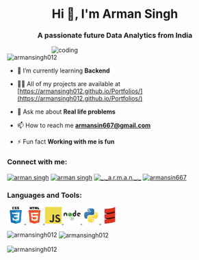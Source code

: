 <h1 align="center">Hi 👋, I'm Arman Singh</h1>
<h3 align="center">A passionate future Data Analytics from India</h3>

<img align="right" alt="coding" width="400" src="https://user-images.githubusercontent.com/55389276/140866485-8fb1c876-9a8f-4d6a-98dc-08c4981eaf70.gif">

<p align="left"> <img src="https://komarev.com/ghpvc/?username=armansingh012&label=Profile%20views&color=0e75b6&style=flat" alt="armansingh012" /> </p>

- 🌱 I’m currently learning **Backend**

- 👨‍💻 All of my projects are available at [https://armansingh012.github.io/Portfolios/](https://armansingh012.github.io/Portfolios/)

- 💬 Ask me about **Real life problems**

- 📫 How to reach me **armansin667@gmail.com**

- ⚡ Fun fact **Working with me is fun**

<h3 align="left">Connect with me:</h3>
<p align="left">
<a href="https://www.linkedin.com/in/arman-singh-9043a5323/" target="blank"><img align="center" src="https://raw.githubusercontent.com/rahuldkjain/github-profile-readme-generator/master/src/images/icons/Social/linked-in-alt.svg" alt="arman singh" height="30" width="40" /></a>
<a href="https://fb.com/arman singh" target="blank"><img align="center" src="https://raw.githubusercontent.com/rahuldkjain/github-profile-readme-generator/master/src/images/icons/Social/facebook.svg" alt="arman singh" height="30" width="40" /></a>
<a href="https://instagram.com/_._a.r.m.a.n._._" target="blank"><img align="center" src="https://raw.githubusercontent.com/rahuldkjain/github-profile-readme-generator/master/src/images/icons/Social/instagram.svg" alt="_._a.r.m.a.n._._" height="30" width="40" /></a>
<a href="https://www.hackerrank.com/armansin667" target="blank"><img align="center" src="https://raw.githubusercontent.com/rahuldkjain/github-profile-readme-generator/master/src/images/icons/Social/hackerrank.svg" alt="armansin667" height="30" width="40" /></a>
</p>

<h3 align="left">Languages and Tools:</h3>
<p align="left"> <a href="https://www.w3schools.com/css/" target="_blank" rel="noreferrer"> <img src="https://raw.githubusercontent.com/devicons/devicon/master/icons/css3/css3-original-wordmark.svg" alt="css3" width="40" height="40"/> </a> <a href="https://www.w3.org/html/" target="_blank" rel="noreferrer"> <img src="https://raw.githubusercontent.com/devicons/devicon/master/icons/html5/html5-original-wordmark.svg" alt="html5" width="40" height="40"/> </a> <a href="https://developer.mozilla.org/en-US/docs/Web/JavaScript" target="_blank" rel="noreferrer"> <img src="https://raw.githubusercontent.com/devicons/devicon/master/icons/javascript/javascript-original.svg" alt="javascript" width="40" height="40"/> </a> <a href="https://nodejs.org" target="_blank" rel="noreferrer"> <img src="https://raw.githubusercontent.com/devicons/devicon/master/icons/nodejs/nodejs-original-wordmark.svg" alt="nodejs" width="40" height="40"/> </a> <a href="https://www.python.org" target="_blank" rel="noreferrer"> <img src="https://raw.githubusercontent.com/devicons/devicon/master/icons/python/python-original.svg" alt="python" width="40" height="40"/> </a> <a href="https://www.scala-lang.org" target="_blank" rel="noreferrer"> <img src="https://raw.githubusercontent.com/devicons/devicon/master/icons/scala/scala-original.svg" alt="scala" width="40" height="40"/> </a> </p>

<p><img align="left" src="https://github-readme-stats.vercel.app/api/top-langs?username=armansingh012&show_icons=true&locale=en&layout=compact" alt="armansingh012" /></p>

<p>&nbsp;<img align="center" src="https://github-readme-stats.vercel.app/api?username=armansingh012&show_icons=true&locale=en" alt="armansingh012" /></p>

<p><img align="center" src="https://github-readme-streak-stats.herokuapp.com/?user=armansingh012&" alt="armansingh012" /></p>

